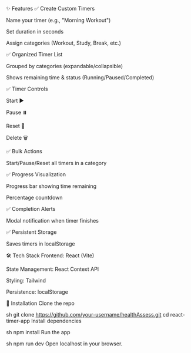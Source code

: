 ✨ Features
✅ Create Custom Timers

Name your timer (e.g., "Morning Workout")

Set duration in seconds

Assign categories (Workout, Study, Break, etc.)

✅ Organized Timer List

Grouped by categories (expandable/collapsible)

Shows remaining time & status (Running/Paused/Completed)

✅ Timer Controls

Start ▶️

Pause ⏸️

Reset 🔄

Delete 🗑️

✅ Bulk Actions

Start/Pause/Reset all timers in a category

✅ Progress Visualization

Progress bar showing time remaining

Percentage countdown

✅ Completion Alerts

Modal notification when timer finishes

✅ Persistent Storage

Saves timers in localStorage

🛠️ Tech Stack
Frontend: React (Vite)

State Management: React Context API

Styling: Tailwind 

Persistence: localStorage

🚀 Installation
Clone the repo

sh
git clone https://github.com/your-username/healthAssess.git
cd react-timer-app
Install dependencies

sh
npm install
Run the app

sh
npm run dev
Open localhost in your browser.

